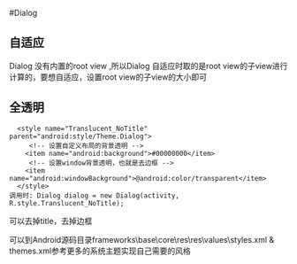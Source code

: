 #Dialog

## 自适应
  Dialog 没有内置的root view ,所以Dialog 自适应时取的是root view的子view进行计算的，要想自适应，设置root view的子view的大小即可
  
## 全透明
      <style name="Translucent_NoTitle" parent="android:style/Theme.Dialog">
         <!-- 设置自定义布局的背景透明 -->
        <item name="android:background">#00000000</item>
         <!-- 设置window背景透明，也就是去边框 -->
        <item name="android:windowBackground">@android:color/transparent</item>
      </style>
    调用时: Dialog dialog = new Dialog(activity, R.style.Translucent_NoTitle);
    
    
  可以去掉title，去掉边框
    
  可以到Android源码目录frameworks\base\core\res\res\values\styles.xml & themes.xml参考更多的系统主题实现自己需要的风格
